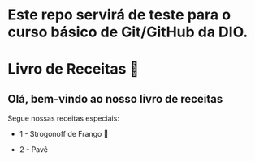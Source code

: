 
# Este repo servirá de teste para o curso básico de Git/GitHub da DIO.

# Livro de Receitas :closed_book: #

## Olá, bem-vindo ao nosso livro de receitas  ##

Segue nossas receitas especiais:

- 1 - Strogonoff de Frango :chicken:

- 2 - Pavê

